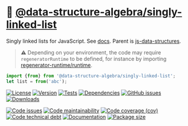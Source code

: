 :izakaya_lantern: [@data-structure-algebra/singly-linked-list](https://data-structure-algebra.github.io/singly-linked-list)
==

Singly linked lists for JavaScript.
See [docs](https://data-structure-algebra.github.io/singly-linked-list/index.html).
Parent is [js-data-structures](https://github.com/make-github-pseudonymous-again/js-data-structures).

> :warning: Depending on your environment, the code may require
> `regeneratorRuntime` to be defined, for instance by importing
> [regenerator-runtime/runtime](https://www.npmjs.com/package/regenerator-runtime).

```js
import {from} from '@data-structure-algebra/singly-linked-list';
let list = from('abc');
```

[![License](https://img.shields.io/github/license/data-structure-algebra/singly-linked-list.svg)](https://raw.githubusercontent.com/data-structure-algebra/singly-linked-list/main/LICENSE)
[![Version](https://img.shields.io/npm/v/@data-structure-algebra/singly-linked-list.svg)](https://www.npmjs.org/package/@data-structure-algebra/singly-linked-list)
[![Tests](https://img.shields.io/github/workflow/status/data-structure-algebra/singly-linked-list/ci:test?event=push&label=tests)](https://github.com/data-structure-algebra/singly-linked-list/actions/workflows/ci:test.yml?query=branch:main)
[![Dependencies](https://img.shields.io/librariesio/github/data-structure-algebra/singly-linked-list.svg)](https://github.com/data-structure-algebra/singly-linked-list/network/dependencies)
[![GitHub issues](https://img.shields.io/github/issues/data-structure-algebra/singly-linked-list.svg)](https://github.com/data-structure-algebra/singly-linked-list/issues)
[![Downloads](https://img.shields.io/npm/dm/@data-structure-algebra/singly-linked-list.svg)](https://www.npmjs.org/package/@data-structure-algebra/singly-linked-list)

[![Code issues](https://img.shields.io/codeclimate/issues/data-structure-algebra/singly-linked-list.svg)](https://codeclimate.com/github/data-structure-algebra/singly-linked-list/issues)
[![Code maintainability](https://img.shields.io/codeclimate/maintainability/data-structure-algebra/singly-linked-list.svg)](https://codeclimate.com/github/data-structure-algebra/singly-linked-list/trends/churn)
[![Code coverage (cov)](https://img.shields.io/codecov/c/gh/data-structure-algebra/singly-linked-list/main.svg)](https://codecov.io/gh/data-structure-algebra/singly-linked-list)
[![Code technical debt](https://img.shields.io/codeclimate/tech-debt/data-structure-algebra/singly-linked-list.svg)](https://codeclimate.com/github/data-structure-algebra/singly-linked-list/trends/technical_debt)
[![Documentation](https://data-structure-algebra.github.io/singly-linked-list/badge.svg)](https://data-structure-algebra.github.io/singly-linked-list/source.html)
[![Package size](https://img.shields.io/bundlephobia/minzip/@data-structure-algebra/singly-linked-list)](https://bundlephobia.com/result?p=@data-structure-algebra/singly-linked-list)
